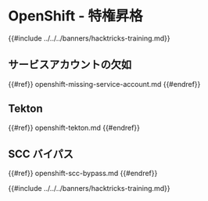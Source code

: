 # OpenShift - 特権昇格

{{#include ../../../banners/hacktricks-training.md}}

## サービスアカウントの欠如

{{#ref}}
openshift-missing-service-account.md
{{#endref}}

## Tekton

{{#ref}}
openshift-tekton.md
{{#endref}}

## SCC バイパス

{{#ref}}
openshift-scc-bypass.md
{{#endref}}



{{#include ../../../banners/hacktricks-training.md}}
